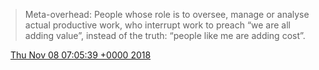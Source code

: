 > Meta\-overhead: People whose role is to oversee, manage or analyse actual productive work, who interrupt work to preach “we are all adding value”, instead of the truth: “people like me are adding cost”\.

<img src="../../media/tweet.ico" width="12" /> [Thu Nov 08 07:05:39 +0000 2018](https://twitter.com/DromerDenker/status/1060428116546502656)